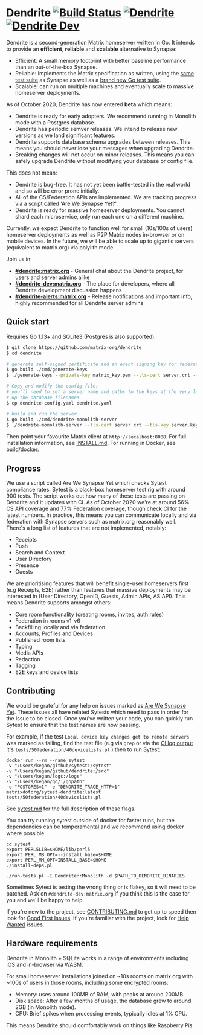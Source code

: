 # Dendrite [![Build Status](https://badge.buildkite.com/4be40938ab19f2bbc4a6c6724517353ee3ec1422e279faf374.svg?branch=master)](https://buildkite.com/matrix-dot-org/dendrite) [![Dendrite](https://img.shields.io/matrix/dendrite:matrix.org.svg?label=%23dendrite%3Amatrix.org&logo=matrix&server_fqdn=matrix.org)](https://matrix.to/#/#dendrite:matrix.org) [![Dendrite Dev](https://img.shields.io/matrix/dendrite-dev:matrix.org.svg?label=%23dendrite-dev%3Amatrix.org&logo=matrix&server_fqdn=matrix.org)](https://matrix.to/#/#dendrite-dev:matrix.org)

Dendrite is a second-generation Matrix homeserver written in Go.
It intends to provide an **efficient**, **reliable** and **scalable** alternative to Synapse:
 - Efficient: A small memory footprint with better baseline performance than an out-of-the-box Synapse.
 - Reliable: Implements the Matrix specification as written, using the
   [same test suite](https://github.com/matrix-org/sytest) as Synapse as well as
   a [brand new Go test suite](https://github.com/matrix-org/complement).
 - Scalable: can run on multiple machines and eventually scale to massive homeserver deployments.


As of October 2020, Dendrite has now entered **beta** which means:
- Dendrite is ready for early adopters. We recommend running in Monolith mode with a Postgres database.
- Dendrite has periodic semver releases. We intend to release new versions as we land significant features.
- Dendrite supports database schema upgrades between releases. This means you should never lose your messages when upgrading Dendrite.
- Breaking changes will not occur on minor releases. This means you can safely upgrade Dendrite without modifying your database or config file.

This does not mean:
 - Dendrite is bug-free. It has not yet been battle-tested in the real world and so will be error prone initially.
 - All of the CS/Federation APIs are implemented. We are tracking progress via a script called 'Are We Synapse Yet?'.
 - Dendrite is ready for massive homeserver deployments. You cannot shard each microservice, only run each one on a different machine.

Currently, we expect Dendrite to function well for small (10s/100s of users) homeserver deployments as well as P2P Matrix nodes in-browser or on mobile devices.
In the future, we will be able to scale up to gigantic servers (equivalent to matrix.org) via polylith mode. 

Join us in:

- **[#dendrite:matrix.org](https://matrix.to/#/#dendrite:matrix.org)** - General chat about the Dendrite project, for users and server admins alike
- **[#dendrite-dev:matrix.org](https://matrix.to/#/#dendrite-dev:matrix.org)** - The place for developers, where all Dendrite development discussion happens
- **[#dendrite-alerts:matrix.org](https://matrix.to/#/#dendrite-alerts:matrix.org)** - Release notifications and important info, highly recommended for all Dendrite server admins

## Quick start

Requires Go 1.13+ and SQLite3 (Postgres is also supported):

```bash
$ git clone https://github.com/matrix-org/dendrite
$ cd dendrite

# generate self-signed certificate and an event signing key for federation
$ go build ./cmd/generate-keys
$ ./generate-keys --private-key matrix_key.pem --tls-cert server.crt --tls-key server.key

# Copy and modify the config file:
# you'll need to set a server name and paths to the keys at the very least, along with setting
# up the database filenames
$ cp dendrite-config.yaml dendrite.yaml

# build and run the server
$ go build ./cmd/dendrite-monolith-server
$ ./dendrite-monolith-server --tls-cert server.crt --tls-key server.key --config dendrite.yaml
```

Then point your favourite Matrix client at `http://localhost:8008`. For full installation information, see
[INSTALL.md](docs/INSTALL.md). For running in Docker, see [build/docker](build/docker).

## Progress

We use a script called Are We Synapse Yet which checks Sytest compliance rates. Sytest is a black-box homeserver
test rig with around 900 tests. The script works out how many of these tests are passing on Dendrite and it
updates with CI. As of October 2020 we're at around 56% CS API coverage and 77% Federation coverage, though check
CI for the latest numbers. In practice, this means you can communicate locally and via federation with Synapse
servers such as matrix.org reasonably well. There's a long list of features that are not implemented, notably:
 - Receipts
 - Push
 - Search and Context
 - User Directory
 - Presence
 - Guests

We are prioritising features that will benefit single-user homeservers first (e.g Receipts, E2E) rather
than features that massive deployments may be interested in (User Directory, OpenID, Guests, Admin APIs, AS API).
This means Dendrite supports amongst others:
 - Core room functionality (creating rooms, invites, auth rules)
 - Federation in rooms v1-v6
 - Backfilling locally and via federation
 - Accounts, Profiles and Devices
 - Published room lists
 - Typing
 - Media APIs
 - Redaction
 - Tagging
 - E2E keys and device lists


## Contributing

We would be grateful for any help on issues marked as
[Are We Synapse Yet](https://github.com/matrix-org/dendrite/labels/are-we-synapse-yet). These issues
all have related Sytests which need to pass in order for the issue to be closed. Once you've written your
code, you can quickly run Sytest to ensure that the test names are now passing.

For example, if the test `Local device key changes get to remote servers` was marked as failing, find the
test file (e.g via `grep` or via the
[CI log output](https://buildkite.com/matrix-dot-org/dendrite/builds/2826#39cff5de-e032-4ad0-ad26-f819e6919c42)
it's `tests/50federation/40devicelists.pl` ) then to run Sytest:
```
docker run --rm --name sytest
-v "/Users/kegan/github/sytest:/sytest"
-v "/Users/kegan/github/dendrite:/src"
-v "/Users/kegan/logs:/logs"
-v "/Users/kegan/go/:/gopath"
-e "POSTGRES=1" -e "DENDRITE_TRACE_HTTP=1"
matrixdotorg/sytest-dendrite:latest tests/50federation/40devicelists.pl
```
See [sytest.md](docs/sytest.md) for the full description of these flags.

You can try running sytest outside of docker for faster runs, but the dependencies can be temperamental
and we recommend using docker where possible.
```
cd sytest
export PERL5LIB=$HOME/lib/perl5
export PERL_MB_OPT=--install_base=$HOME
export PERL_MM_OPT=INSTALL_BASE=$HOME
./install-deps.pl

./run-tests.pl -I Dendrite::Monolith -d $PATH_TO_DENDRITE_BINARIES
```

Sometimes Sytest is testing the wrong thing or is flakey, so it will need to be patched.
Ask on `#dendrite-dev:matrix.org` if you think this is the case for you and we'll be happy to help.

If you're new to the project, see [CONTRIBUTING.md](docs/CONTRIBUTING.md) to get up to speed then
look for [Good First Issues](https://github.com/matrix-org/dendrite/labels/good%20first%20issue). If you're
familiar with the project, look for [Help Wanted](https://github.com/matrix-org/dendrite/labels/help-wanted)
issues.

## Hardware requirements

Dendrite in Monolith + SQLite works in a range of environments including iOS and in-browser via WASM.

For small homeserver installations joined on ~10s rooms on matrix.org with ~100s of users in those rooms, including some
encrypted rooms:
 - Memory: uses around 100MB of RAM, with peaks at around 200MB.
 - Disk space: After a few months of usage, the database grew to around 2GB (in Monolith mode).
 - CPU: Brief spikes when processing events, typically idles at 1% CPU.

This means Dendrite should comfortably work on things like Raspberry Pis.
